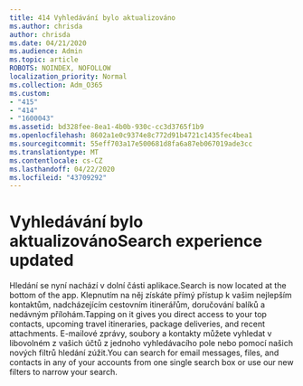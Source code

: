 ```yaml
---
title: 414 Vyhledávání bylo aktualizováno
ms.author: chrisda
author: chrisda
ms.date: 04/21/2020
ms.audience: Admin
ms.topic: article
ROBOTS: NOINDEX, NOFOLLOW
localization_priority: Normal
ms.collection: Adm_O365
ms.custom:
- "415"
- "414"
- "1600043"
ms.assetid: bd328fee-8ea1-4b0b-930c-cc3d3765f1b9
ms.openlocfilehash: 8602a1e0c9374e8c772d91b4721c1435fec4bea1
ms.sourcegitcommit: 55eff703a17e500681d8fa6a87eb067019ade3cc
ms.translationtype: MT
ms.contentlocale: cs-CZ
ms.lasthandoff: 04/22/2020
ms.locfileid: "43709292"
---
```

# <a name="search-experience-updated"></a><span data-ttu-id="b8a93-102">Vyhledávání bylo aktualizováno</span><span class="sxs-lookup"><span data-stu-id="b8a93-102">Search experience updated</span></span>

<span data-ttu-id="b8a93-103">Hledání se nyní nachází v dolní části aplikace.</span><span class="sxs-lookup"><span data-stu-id="b8a93-103">Search is now located at the bottom of the app.</span></span> <span data-ttu-id="b8a93-104">Klepnutím na něj získáte přímý přístup k vašim nejlepším kontaktům, nadcházejícím cestovním itinerářům, doručování balíků a nedávným přílohám.</span><span class="sxs-lookup"><span data-stu-id="b8a93-104">Tapping on it gives you direct access to your top contacts, upcoming travel itineraries, package deliveries, and recent attachments.</span></span> <span data-ttu-id="b8a93-105">E-mailové zprávy, soubory a kontakty můžete vyhledat v libovolném z vašich účtů z jednoho vyhledávacího pole nebo pomocí našich nových filtrů hledání zúžit.</span><span class="sxs-lookup"><span data-stu-id="b8a93-105">You can search for email messages, files, and contacts in any of your accounts from one single search box or use our new filters to narrow your search.</span></span>
